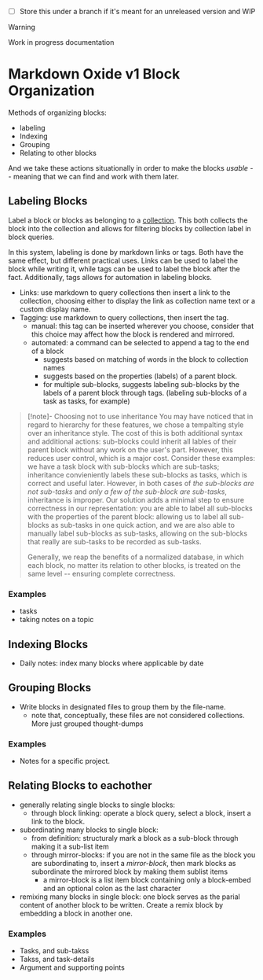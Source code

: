 - [ ] Store this under a branch if it's meant for an unreleased version and WIP
> [!warning]
> Work in progress documentation

# Markdown Oxide v1 Block Organization

Methods of organizing blocks:

- labeling
- Indexing
- Grouping
- Relating to other blocks

And we take these actions situationally in order to make the blocks *usable* -- meaning that we can find and work with them later.

## Labeling Blocks

Label a block or blocks as belonging to a [collection](2024-07-26#^collection). This both collects the block into the collection and allows for filtering blocks by collection label in block queries.

In this system, labeling is done by markdown links or tags. Both have the same effect, but different practical uses. Links can be used to label the block while writing it, while tags can be used to label the block after the fact. Additionally, tags allows for automation in labeling blocks. 

* Links: use markdown to query collections then insert a link to the collection, choosing either to display the link as collection name text or a custom display name. 
* Tagging: use markdown to query collections, then insert the tag. 
    + manual: this tag can be inserted wherever you choose, consider that this choice may affect how the block is rendered and mirrored. 
    + automated: a command can be selected to append a tag to the end of a block
        + suggests based on matching of words in the block to collection names
        + suggests based on the properties (labels) of a parent block.
        + for multiple sub-blocks, suggests labeling sub-blocks by the labels of a parent block through tags. (labeling sub-blocks of a task as tasks, for example)


> [!note]- Choosing not to use inheritance
> You may have noticed that in regard to hierarchy for these features, we chose a tempalting style over an inheritance style. The cost of this is both additional syntax and additional actions: sub-blocks could inherit all lables of their parent block without any work on the user's part. However, this reduces user control, which is a major cost. Consider these examples: we have a task block with sub-blocks which are sub-tasks; inheritance convieniently labels these sub-blocks as tasks, which is correct and useful later. However, in both cases of *the sub-blocks are not sub-tasks* and *only a few of the sub-block are sub-tasks*, inheritance is improper. Our solution adds a minimal step to ensure correctness in our representation: you are able to label all sub-blocks with the properties of the parent block: allowing us to label all sub-blocks as sub-tasks in one quick action, and we are also able to manually label sub-blocks as sub-tasks, allowing on the sub-blocks that really are sub-tasks to be recorded as sub-tasks. 
> 
> Generally, we reap the benefits of a normalized database, in which each block, no matter its relation to other blocks, is treated on the same level -- ensuring complete correctness.

### Examples

- tasks
- taking notes on a topic

## Indexing Blocks

- Daily notes: index many blocks where applicable by date

## Grouping Blocks

- Write blocks in designated files to group them by the file-name. 
    * note that, conceptually, these files are not considered collections. More just grouped thought-dumps

### Examples

- Notes for a specific project.

## Relating Blocks to eachother

* generally relating single blocks to single blocks:
    + through block linking: operate a block query, select a block, insert a link to the block. 
* subordinating many blocks to single block:
    + from definition: structuraly mark a block as a sub-block through making it a sub-list item
    + through mirror-blocks: if you are not in the same file as the block you are subordinating to, insert a *mirror-block*, then mark blocks as subordinate the mirrored block by making them sublist items
        + a mirror-block is a list item block containing only a block-embed and an optional colon as the last character
* remixing many blocks in single block: one block serves as the parial content of another block to be written. Create a remix block by embedding a block in another one. 


### Examples

- Tasks, and sub-takss
- Takss, and task-details
- Argument and supporting points
